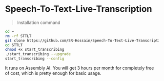 # Speech-To-Text-Live-Transcription

> Installation command

```bash
cd ~
rm -rf STTLT
git clone https://github.com/SR-Hossain/Speech-To-Text-Live-Transcription.git STTLT
cd STTLT
chmod +x start_transcribing
./start_transcribing --upgrade
start_transcribing --config
```


It runs on Assembly AI. You will get 3 hours per month for completely free of cost, which is pretty enough for basic usage.
